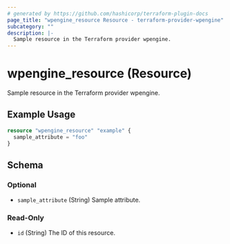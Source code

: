 ```yaml
---
# generated by https://github.com/hashicorp/terraform-plugin-docs
page_title: "wpengine_resource Resource - terraform-provider-wpengine"
subcategory: ""
description: |-
  Sample resource in the Terraform provider wpengine.
---
```


# wpengine_resource (Resource)

Sample resource in the Terraform provider wpengine.

## Example Usage

```terraform
resource "wpengine_resource" "example" {
  sample_attribute = "foo"
}
```

<!-- schema generated by tfplugindocs -->
## Schema

### Optional

- `sample_attribute` (String) Sample attribute.

### Read-Only

- `id` (String) The ID of this resource.


